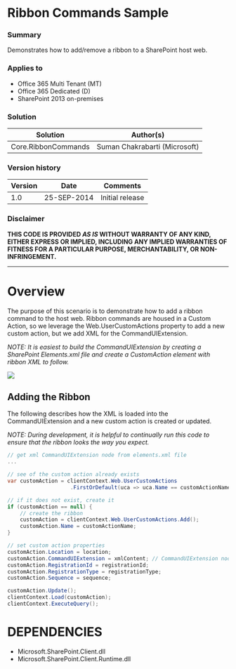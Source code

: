 # Ribbon Commands Sample #

### Summary ###
Demonstrates how to add/remove a ribbon to a SharePoint host web.

### Applies to ###
-  Office 365 Multi Tenant (MT)
-  Office 365 Dedicated (D)
-  SharePoint 2013 on-premises

### Solution ###
Solution | Author(s)
---------|----------
Core.RibbonCommands | Suman Chakrabarti (Microsoft)

### Version history ###
Version  | Date | Comments
---------| -----| --------
1.0  | 25-SEP-2014 | Initial release

### Disclaimer ###
**THIS CODE IS PROVIDED *AS IS* WITHOUT WARRANTY OF ANY KIND, EITHER EXPRESS OR IMPLIED, INCLUDING ANY IMPLIED WARRANTIES OF FITNESS FOR A PARTICULAR PURPOSE, MERCHANTABILITY, OR NON-INFRINGEMENT.**

----------

# Overview #
The purpose of this scenario is to demonstrate how to add a ribbon command to the host web. Ribbon commands are housed in a Custom Action, so we leverage the Web.UserCustomActions property to add a new custom action, but we add XML for the CommandUIExtension.

_NOTE: It is easiest to build the CommandUIExtension by creating a SharePoint Elements.xml file and create a CustomAction element with ribbon XML to follow._

![](http://i.imgur.com/QLPFxHY.png)


## Adding the Ribbon ##
The following describes how the XML is loaded into the CommandUIExtension and a new custom action is created or updated.

_NOTE: During development, it is helpful to continually run this code to ensure that the ribbon looks the way you expect._ 

```C#
// get xml CommandUIExtension node from elements.xml file
... 

// see of the custom action already exists
var customAction = clientContext.Web.UserCustomActions
					.FirstOrDefault(uca => uca.Name == customActionName);

// if it does not exist, create it
if (customAction == null) {
    // create the ribbon
    customAction = clientContext.Web.UserCustomActions.Add();
    customAction.Name = customActionName;
}

// set custom action properties
customAction.Location = location;
customAction.CommandUIExtension = xmlContent; // CommandUIExtension node XML
customAction.RegistrationId = registrationId;
customAction.RegistrationType = registrationType;
customAction.Sequence = sequence;

customAction.Update();
clientContext.Load(customAction);
clientContext.ExecuteQuery();
```

# DEPENDENCIES #
-  Microsoft.SharePoint.Client.dll
-  Microsoft.SharePoint.Client.Runtime.dll
